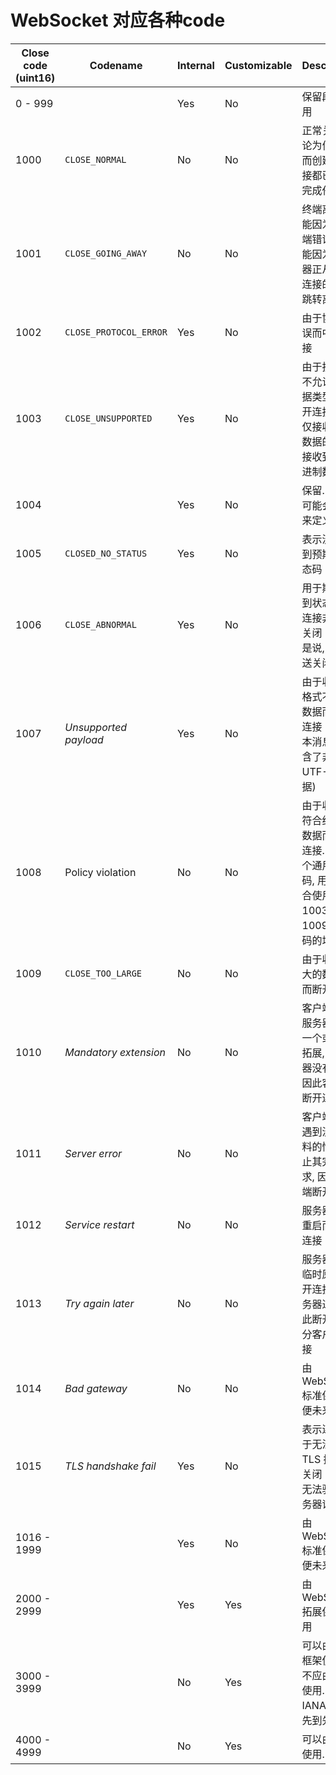 # WebSocket 对应各种code
| Close code (uint16) | Codename               | Internal | Customizable | Description |
|---------------------|------------------------|----------|--------------|-------------|
| 0 - 999             |                        | Yes      | No           | 保留段, 未使用 |
| 1000                | `CLOSE_NORMAL`         | No       | No           | 正常关闭; 无论为何目的而创建, 该链接都已成功完成任务 |
| 1001                | `CLOSE_GOING_AWAY`     | No       | No           | 终端离开, 可能因为服务端错误, 也可能因为浏览器正从打开连接的页面跳转离开. |
| 1002                | `CLOSE_PROTOCOL_ERROR` | Yes      | No           | 由于协议错误而中断连接 |
| 1003                | `CLOSE_UNSUPPORTED`    | Yes      | No           | 由于接收到不允许的数据类型而断开连接 (如仅接收文本数据的终端接收到了二进制数据) |
| 1004                |                        | Yes      | No           | 保留. 其意义可能会在未来定义 |
| 1005                | `CLOSED_NO_STATUS`     | Yes      | No           | 表示没有收到预期的状态码 |
| 1006                | `CLOSE_ABNORMAL`       | Yes      | No           | 用于期望收到状态码时连接非正常关闭 (也就是说, 没有发送关闭帧) |
| 1007                | *Unsupported payload*  | Yes      | No           | 由于收到了格式不符的数据而断开连接 (如文本消息中包含了非 UTF-8 数据) |
| 1008                | Policy violation     | No       | No           | 由于收到不符合约定的数据而断开连接. 这是一个通用状态码, 用于不适合使用 1003 和 1009 状态码的场景.  |
| 1009                | `CLOSE_TOO_LARGE`      | No       | No           | 由于收到过大的数据帧而断开连接 |
| 1010                | *Mandatory extension*  | No       | No           | 客户端期望服务器商定一个或多个拓展, 但服务器没有处理, 因此客户端断开连接 |
| 1011                | *Server error*         | No       | No           | 客户端由于遇到没有预料的情况阻止其完成请求, 因此服务端断开连接 |
| 1012                | *Service restart*      | No       | No           | 服务器由于重启而断开连接 |
| 1013                | *Try again later*      | No       | No           | 服务器由于临时原因断开连接, 如服务器过载因此断开一部分客户端连接 |
| 1014                | *Bad gateway*          | No       | No           | 由WebSocket标准保留以便未来使用 |
| 1015                | *TLS handshake fail*   | Yes      | No           | 表示连接由于无法完成 TLS 握手而关闭 (例如无法验证服务器证书) |
| 1016 - 1999         |                        | Yes      | No           | 由 WebSocket标准保留以便未来使用 |
| 2000 - 2999         |                        | Yes      | Yes          | 由 WebSocket拓展保留使用 |
| 3000 - 3999         |                        | No       | Yes          | 可以由库或框架使用.? 不应由应用使用. 可以在 IANA 注册, 先到先得 |
| 4000 - 4999         |                        | No       | Yes          | 可以由应用使用. |

